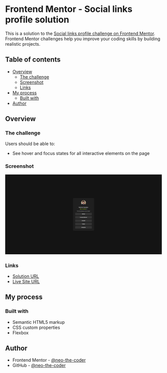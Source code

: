 # Frontend Mentor - Social links profile solution

This is a solution to the [Social links profile challenge on Frontend Mentor](https://www.frontendmentor.io/challenges/social-links-profile-UG32l9m6dQ). Frontend Mentor challenges help you improve your coding skills by building realistic projects. 

## Table of contents

- [Overview](#overview)
  - [The challenge](#the-challenge)
  - [Screenshot](#screenshot)
  - [Links](#links)
- [My process](#my-process)
  - [Built with](#built-with)
- [Author](#author)

## Overview

### The challenge

Users should be able to:

- See hover and focus states for all interactive elements on the page

### Screenshot

![Screenshot](./Screenshot.png)

### Links

- [Solution URL](https://github.com/neo-the-coder/frontendmentor/tree/main/social-links-profile-main)
- [Live Site URL](https://neo-the-coder.github.io/frontendmentor/social-links-profile-main)

## My process

### Built with

- Semantic HTML5 markup
- CSS custom properties
- Flexbox

## Author

- Frontend Mentor - [@neo-the-coder](https://www.frontendmentor.io/profile/neo-the-coder)
- GitHub - [@neo-the-coder](https://github.com/neo-the-coder)